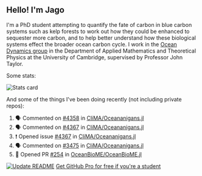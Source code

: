 ## Hello! I'm Jago

I'm a PhD student attempting to quantify the fate of carbon in blue carbon systems such as kelp forests to work out how they could be enhanced to sequester more carbon, and to help better understand how these biological systems effect the broader ocean carbon cycle. I work in the <a href="https://www.damtp.cam.ac.uk/user/jrt51/" class="emph">Ocean Dynamics group</a> in the Department of Applied Mathematics and Theoretical Physics at the University of Cambridge, supervised by Professor John Taylor.

Some stats:
<!--
![](https://raw.githubusercontent.com/jagoosw/jagoosw/main/profile-summary-card-output/nord_dark/0-profile-details.svg)
![](https://raw.githubusercontent.com/jagoosw/jagoosw/main/profile-summary-card-output/nord_dark/3-stats.svg)
![](https://raw.githubusercontent.com/jagoosw/jagoosw/main/profile-summary-card-output/nord_dark/4-productive-time.svg)
-->
![Stats card](https://github-readme-stats.vercel.app/api?username=jagoosw&count_private=true&show_icons=true&theme=transparent&hide_title=true&rank_icon=percentile&show=reviews)

And some of the things I've been doing recently (not including private repos):
<!--START_SECTION:activity-->
1. 🗣 Commented on [#4358](https://github.com/CliMA/Oceananigans.jl/pull/4358#issuecomment-2824738109) in [CliMA/Oceananigans.jl](https://github.com/CliMA/Oceananigans.jl)
2. 🗣 Commented on [#4367](https://github.com/CliMA/Oceananigans.jl/issues/4367#issuecomment-2815614898) in [CliMA/Oceananigans.jl](https://github.com/CliMA/Oceananigans.jl)
3. ❗ Opened issue [#4367](https://github.com/CliMA/Oceananigans.jl/issues/4367) in [CliMA/Oceananigans.jl](https://github.com/CliMA/Oceananigans.jl)
4. 🗣 Commented on [#3475](https://github.com/CliMA/Oceananigans.jl/pull/3475#issuecomment-2784665127) in [CliMA/Oceananigans.jl](https://github.com/CliMA/Oceananigans.jl)
5. 💪 Opened PR [#254](https://github.com/OceanBioME/OceanBioME.jl/pull/254) in [OceanBioME/OceanBioME.jl](https://github.com/OceanBioME/OceanBioME.jl)
<!--END_SECTION:activity-->


[![Update README](https://github.com/jagoosw/jagoosw/actions/workflows/update-readme.yml/badge.svg)](https://github.com/jagoosw/jagoosw/actions/workflows/update-readme.yml)
[Get GitHub Pro for free if you're a student](https://education.github.com/pack)

